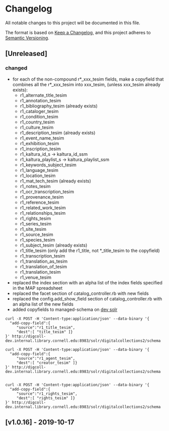 # Changelog
All notable changes to this project will be documented in this file.

The format is based on [Keep a Changelog](https://keepachangelog.com/en/1.0.0/),
and this project adheres to [Semantic Versioning](https://semver.org/spec/v2.0.0.html).

## [Unreleased]
### changed
- for each of the non-compound r*_xxx_tesim fields, make a copyfield that combines all the r*_xxx_tesim into xxx_tesim,
(unless xxx_tesim already exists):
   - r1_alternate_title_tesim
   - r1_annotation_tesim
   - r1_bibliography_tesim (already exists)
   - r1_cataloger_tesim
   - r1_condition_tesim
   - r1_country_tesim
   - r1_culture_tesim
   - r1_description_tesim (already exists)
   - r1_event_name_tesim
   - r1_exhibition_tesim
   - r1_inscription_tesim
   - r1_kaltura_id_s -> kaltura_id_ssm
   - r1_kaltura_playlist_s -> kaltura_playlist_ssm
   - r1_keywords_subject_tesim
   - r1_language_tesim
   - r1_location_tesim
   - r1_mat_tech_tesim (already exists)
   - r1_notes_tesim
   - r1_ocr_transcription_tesim
   - r1_provenance_tesim
   - r1_reference_tesim
   - r1_related_work_tesim
   - r1_relationships_tesim
   - r1_rights_tesim
   - r1_series_tesim
   - r1_site_tesim
   - r1_source_tesim
   - r1_species_tesim
   - r1_subject_tesim (already exists)
   - r1_title_tesim (only add the r1_title, not *_title_tesim to the copyfield)
   - r1_transcription_tesim
   - r1_translation_as_tesim
   - r1_translation_of_tesim
   - r1_translation_tesim
   - r1_venue_tesim
- replaced the index section with an alpha list of the index fields specified in the MAP spreadsheet
- replaced the facet section of catalog_controller.rb with new fields
- replaced the config.add_show_field section of catalog_controller.rb with an alpha list of the new fields
- added copyfields to managed-schema on [dev solr](http://digcoll-dev.internal.library.cornell.edu:8983/solr/#/digitalcollections2)

```
curl -X POST -H 'Content-type:application/json' --data-binary '{
  "add-copy-field":{
     "source":"r1_title_tesim",
     "dest":[ "title_tesim" ]}
}' http://digcoll-dev.internal.library.cornell.edu:8983/solr/digitalcollections2/schema

curl -X POST -H 'Content-type:application/json' --data-binary '{
  "add-copy-field":{
     "source":"r1_agent_tesim",
     "dest":[ "creator_tesim" ]}
}' http://digcoll-dev.internal.library.cornell.edu:8983/solr/digitalcollections2/schema


curl -X POST -H 'Content-type:application/json' --data-binary '{
  "add-copy-field":{
     "source":"r1_rights_tesim",
     "dest":[ "rights_tesim" ]}
}' http://digcoll-dev.internal.library.cornell.edu:8983/solr/digitalcollections2/schema

```

## [v1.0.16] - 2019-10-17